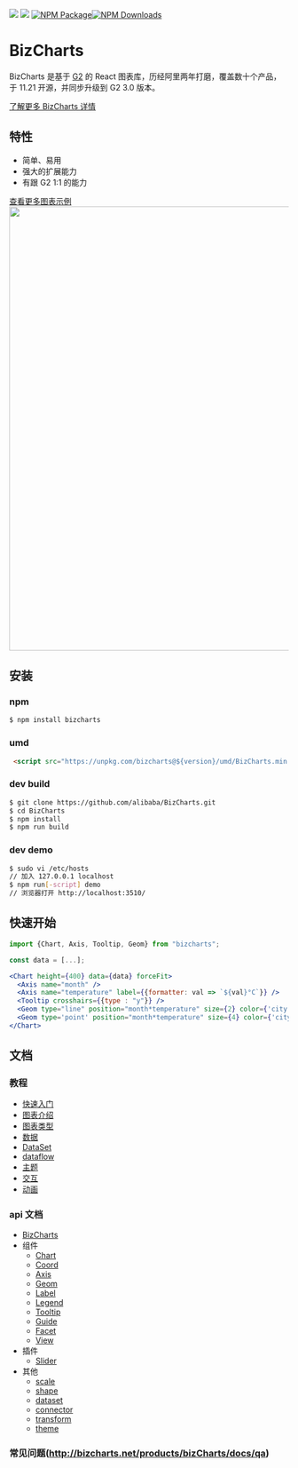 ![](https://img.shields.io/badge/language-react-red.svg)  ![](https://img.shields.io/badge/license-MIT-000000.svg)  [![NPM Package](https://img.shields.io/npm/v/bizcharts.svg)](https://www.npmjs.com/package/bizcharts)[![NPM Downloads](https://img.shields.io/npm/dm/bizcharts.svg)](https://npmjs.org/package/bizcharts)

# BizCharts

BizCharts 是基于 [G2](https://antv.alipay.com/) 的 React 图表库，历经阿里两年打磨，覆盖数十个产品，于 11.21 开源，并同步升级到 G2 3.0 版本。

[了解更多 BizCharts 详情](http://bizcharts.net/index)

## 特性
- 简单、易用
- 强大的扩展能力
- 有跟 G2 1:1 的能力

[查看更多图表示例](http://bizcharts.net/products/bizCharts/demo)
<img src="https://user-images.githubusercontent.com/6628666/33157917-b970a70c-d040-11e7-9601-b1da1dbe26ab.png" width="800">

## 安装

### npm
```sh
$ npm install bizcharts
```

### umd
```html
 <script src="https://unpkg.com/bizcharts@${version}/umd/BizCharts.min.js"></script>
```

### dev build
```sh
$ git clone https://github.com/alibaba/BizCharts.git
$ cd BizCharts
$ npm install
$ npm run build
```

### dev demo

```sh
$ sudo vi /etc/hosts
// 加入 127.0.0.1 localhost
$ npm run[-script] demo
// 浏览器打开 http://localhost:3510/
```

## 快速开始
```jsx
import {Chart, Axis, Tooltip, Geom} from "bizcharts";

const data = [...];

<Chart height={400} data={data} forceFit>
  <Axis name="month" />
  <Axis name="temperature" label={{formatter: val => `${val}°C`}} />
  <Tooltip crosshairs={{type : "y"}} />
  <Geom type="line" position="month*temperature" size={2} color={'city'} />
  <Geom type='point' position="month*temperature" size={4} color={'city'} />
</Chart>
```

## 文档
### 教程
- [快速入门](http://bizcharts.net/products/bizCharts/docs/start)
- [图表介绍](http:http://bizcharts.net/products/bizCharts/docs/chart)
- [图表类型](http:http://bizcharts.net/products/bizCharts/docs/chartType)
- [数据](http:http://bizcharts.net/products/bizCharts/docs/data)
- [DataSet](http:http://bizcharts.net/products/bizCharts/docs/dataset)
- [dataflow](http:http://bizcharts.net/products/bizCharts/docs/dataflow)
- [主题](http:http://bizcharts.net/products/bizCharts/docs/theme)
- [交互](http:http://bizcharts.net/products/bizCharts/docs/interaction)
- [动画](http:http://bizcharts.net/products/bizCharts/docs/animate)

### api 文档
- [BizCharts](http://bizcharts.net/products/bizCharts/api/bizcharts)
- 组件
  - [Chart](http://bizcharts.net/products/bizCharts/api/chart)
  - [Coord](http://bizcharts.net/products/bizCharts/api/coord)
  - [Axis](http://bizcharts.net/products/bizCharts/api/axis)
  - [Geom](http://bizcharts.net/products/bizCharts/api/geom)
  - [Label](http://bizcharts.net/products/bizCharts/api/label)
  - [Legend](http://bizcharts.net/products/bizCharts/api/legend)
  - [Tooltip](http://bizcharts.net/products/bizCharts/api/tooltip)
  - [Guide](http://bizcharts.net/products/bizCharts/api/guide)
  - [Facet](http://bizcharts.net/products/bizCharts/api/facet)
  - [View](http://bizcharts.net/products/bizCharts/api/view)
- 插件
  - [Slider](http://bizcharts.net/products/bizCharts/api/sliderPlugin)
- 其他
  - [scale](http://bizcharts.net/products/bizCharts/api/scale)
  - [shape](http://bizcharts.net/products/bizCharts/api/shape)
  - [dataset](http://bizcharts.net/products/bizCharts/api/dataset)
  - [connector](http://bizcharts.net/products/bizCharts/api/connector)
  - [transform](http://bizcharts.net/products/bizCharts/api/transform)
  - [theme](http://bizcharts.net/products/bizCharts/api/theme)

### 常见问题(http://bizcharts.net/products/bizCharts/docs/qa)

